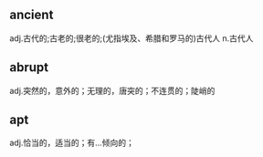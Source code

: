 ## ancient
adj.古代的;古老的;很老的;(尤指埃及、希腊和罗马的)古代人
n.古代人

## abrupt
adj.突然的，意外的；无理的，唐突的；不连贯的；陡峭的

## apt
adj.恰当的，适当的；有…倾向的；
